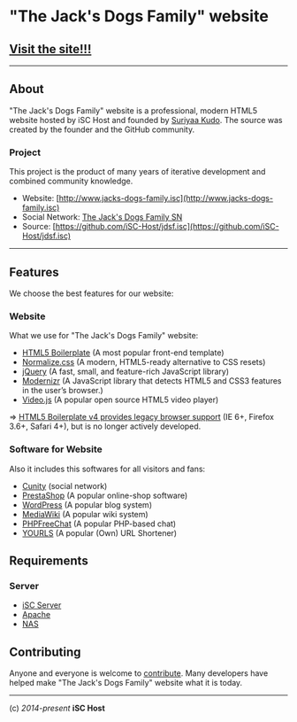 ﻿"The Jack's Dogs Family" website
========

## [Visit the site!!!](http://www.jacks-dogs-family.isc/)

----

## About

"The Jack's Dogs Family" website is a professional, modern HTML5 website hosted by iSC Host
and founded by [Suriyaa Kudo](https://github.com/SuriyaaKudoIsc).
The source was created by the founder and the GitHub community.

### Project
This project is the product of many years of iterative development and combined
community knowledge.

* Website: [http://www.jacks-dogs-family.isc](http://www.jacks-dogs-family.isc)
* Social Network: [The Jack's Dogs Family SN](http://www.jacks-dogs-family.isc/sn)
* Source: [https://github.com/iSC-Host/jdsf.isc](https://github.com/iSC-Host/jdsf.isc)

----

## Features

We choose the best features for our website:

### Website

What we use for "The Jack's Dogs Family" website:
* [HTML5 Boilerplate](http://html5boilerplate.com/) (A most popular front-end template)
* [Normalize.css](http://necolas.github.com/normalize.css/) (A modern, HTML5-ready
alternative to CSS resets)
* [jQuery](http://jquery.com/) (A fast, small, and feature-rich JavaScript library)
* [Modernizr](http://modernizr.com/) (A JavaScript library that detects HTML5 and CSS3
features in the user’s browser.)
* [Video.js](http://www.videojs.com/) (A popular open source HTML5 video player)

=> [HTML5 Boilerplate v4 provides legacy browser
support](https://github.com/h5bp/html5-boilerplate/tree/v4) (IE 6+, Firefox
3.6+, Safari 4+), but is no longer actively developed.

### Software for Website

Also it includes this softwares for all visitors and fans:
* [Cunity](http://cunity.net/) (social network)
* [PrestaShop](http://www.prestashop.com) (A popular online-shop software)
* [WordPress](http://wordpress.org/) (A popular blog system)
* [MediaWiki](http://mediawiki.org/) (A popular wiki system)
* [PHPFreeChat](http://www.phpfreechat.net/) (A popular PHP-based chat)
* [YOURLS](http://yourls.org/) (A popular (Own) URL Shortener)

## Requirements

### Server
* [iSC Server](http://server.isc)
* [Apache](https://httpd.apache.org/)
* [NAS](http://www.freenas.org/)


## Contributing

Anyone and everyone is welcome to [contribute](CONTRIBUTING.md).
Many developers have helped make "The Jack's Dogs Family" website what it is today.

----

(c) *2014-present* **iSC Host**
